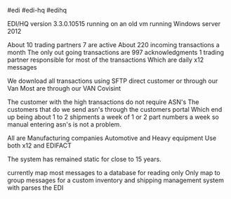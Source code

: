 #edi #edi-hq #edihq

EDI/HQ version 3.3.0.10515
running on an old vm running Windows server 2012

About 10 trading partners
7 are active
About 220 incoming transactions a month
The only out going transactions are 997 acknowledgments
1 trading partner responsible for most of the transactions
Which are daily x12 messages

We download all transactions using SFTP
direct customer or through our Van
Most are through our VAN Covisint

The customer with the high transactions do not require ASN's
The customers that do we send asn's through the customers portal
Which end up being about 1 to 2 shipments a week of 1 or 2 part numbers a week
so manual entering asn's is not a problem.

All are Manufacturing companies Automotive and Heavy equipment
Use both x12 and EDIFACT

The system has remained static for close to 15 years.

currently map most messages to a database for reading only
Only map to group messages for a custom inventory and shipping management system with parses the EDI

